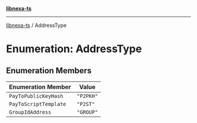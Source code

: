 [**libnexa-ts**](../index.md)

***

[libnexa-ts](../index.md) / AddressType

# Enumeration: AddressType

## Enumeration Members

| Enumeration Member | Value |
| ------ | ------ |
| <a id="paytopublickeyhash"></a> `PayToPublicKeyHash` | `"P2PKH"` |
| <a id="paytoscripttemplate"></a> `PayToScriptTemplate` | `"P2ST"` |
| <a id="groupidaddress"></a> `GroupIdAddress` | `"GROUP"` |
